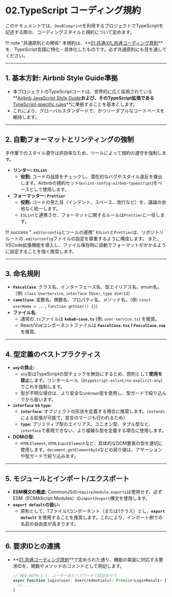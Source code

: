 # 02.TypeScript コーディング規約

このドキュメントでは、`DevBlueprint`を利用するプロジェクトでTypeScriptを記述する際の、コーディングスタイルと規約について定めます。

!!! note "共通原則との関係"
    本規約は、**[01.共通/01_共通コーディング原則](../../../01_共通/01_共通コーディング原則.md)**を、TypeScript言語に特化・具体化したものです。必ず共通原則にも目を通してください。

---

## 1. 基本方針: Airbnb Style Guide準拠

*   本プロジェクトのTypeScriptコードは、世界的に広く採用されている**[Airbnb JavaScript Style Guide](https://github.com/airbnb/javascript)**および、そのTypeScript拡張である**[TypeScript-specific rules](https://github.com/airbnb/javascript/tree/master/typescript)**に準拠することを基本とします。
*   これにより、グローバルスタンダードで、かつリーダブルなコードベースを維持します。

---

## 2. 自動フォーマットとリンティングの強制

手作業でのスタイル遵守は非効率なため、ツールによって規約の遵守を強制します。

*   **リンター: `ESLint`**
    *   **役割:** コードの品質をチェックし、潜在的なバグやスタイル違反を検出します。Airbnbの規約セット(`eslint-config-airbnb-typescript`)をベースとして使用します。
*   **フォーマッター: `Prettier`**
    *   **役割:** コードの見た目（インデント、スペース、改行など）を、議論の余地なく統一します。
    *   `ESLint`と連携させ、フォーマットに関するルールは`Prettier`に一任します。

!!! success "`.editorconfig`とツールの連携"
    `ESLint`と`Prettier`は、リポジトリルートの`.editorconfig`ファイルの設定を尊重するように構成します。
    また、VSCode拡張機能を導入し、ファイル保存時に自動でフォーマットがかかるように設定することを強く推奨します。

---

## 3. 命名規則

*   **`PascalCase`**: クラス名、インターフェース名、型エイリアス名、enum名。（例: `class UserService`, `interface IUser`, `type UserId`）
*   **`camelCase`**: 変数名、関数名、プロパティ名、メソッド名。（例: `const userName = ...`, `function getUser() {}`）
*   **ファイル名**:
    *   通常の`.ts`ファイルは **`kebab-case.ts`** (例: `user-service.ts`) を推奨。
    *   React/Vueコンポーネントファイルは **`PascalCase.tsx` / `PascalCase.vue`** を推奨。

---

## 4. 型定義のベストプラクティス

*   **`any`の禁止:**
    *   `any`型はTypeScriptの型チェックを無効にするため、原則として**使用を禁止**します。リンタールール（`@typescript-eslint/no-explicit-any`）でこれを強制します。
    *   型が不明な場合は、より安全な`unknown`型を使用し、型ガードで絞り込んでから扱います。
*   **`interface` vs `type`:**
    *   **`interface`:** オブジェクトの形状を定義する場合に推奨します。（`extends`による拡張が可能で、宣言のマージも行われるため）
    *   **`type`:** プリミティブ型のエイリアス、ユニオン型、タプル型など、`interface`で表現できない、より複雑な型を定義する場合に使用します。
*   **DOMの型:**
    *   `HTMLElement`, `HTMLInputElement`など、具体的なDOM要素の型を適切に使用します。`document.getElementById`などの戻り値は、アサーションや型ガードで絞り込みます。

---

## 5. モジュールとインポート/エクスポート

*   **ESM構文の徹底:** CommonJSの`require`/`module.exports`は使用せず、必ずESM（ECMAScript Modules）の`import`/`export`構文を使用します。
*   **`export default`の扱い:**
    *   原則として、1ファイル1コンポーネント（または1クラス）とし、**`export default`** を使用することを推奨します。これにより、インポート側での名前の自由度が高まります。

---

## 6. 要求IDとの連携

*   **[01.共通コーディング原則](../../../01_共通/01_共通コーディング原則.md)**で定められた通り、機能の実装に対応する要求IDを、関数やメソッドのコメントとして明記します。

    ```typescript
    // REQ-AUTH-1.1: ユーザー名とパスワードで認証を行う
    async function login(user: UserCredentials): Promise<LoginResult> {
      // ...
    }
    ```
    
